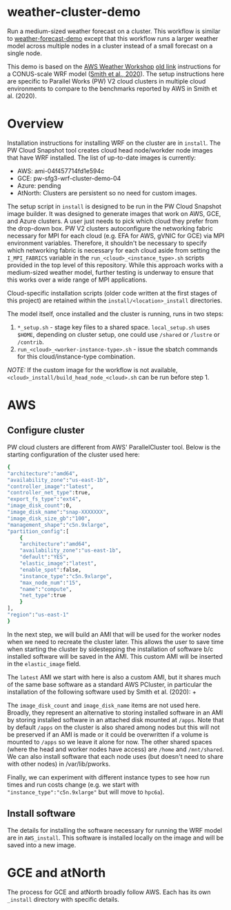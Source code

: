 # weather-cluster-demo

Run a medium-sized weather forecast on a cluster.  This workflow is
similar to
[weather-forecast-demo](https://github.com/parallelworks/weather-forecast-demo)
except that this workflow runs a larger weather model across multiple
nodes in a cluster instead of a small forecast on a single node.

This demo is based on the [AWS Weather Workshop](https://catalog.workshops.aws/nwp-on-aws/en-US) 
[old link](https://weather.hpcworkshops.com/)
instructions for a CONUS-scale WRF model
([Smith et al., 2020](https://weather.hpcworkshops.com/authors.html)).
The setup instructions here are specific to Parallel Works (PW) V2 cloud
clusters in multiple cloud environments to compare to the benchmarks
reported by AWS in Smith et al. (2020).

# Overview

Installation instructions for installing WRF on the cluster are in `install`. The 
PW Cloud Snapshot tool creates cloud head node/workder node images
that have WRF installed.  The list of up-to-date images is currently:
+ AWS:     ami-04f457714fd1e594c
+ GCE:     pw-sfg3-wrf-cluster-demo-04
+ Azure:   pending
+ AtNorth: Clusters are persistent so no need for custom images.

The setup script in `install` is designed to be run in the PW Cloud Snapshot image builder. 
It was designed to generate images that work on AWS, GCE, and Azure clusters.  A user just 
needs to pick which cloud they prefer from the drop-down box.  PW V2 clusters autoconfigure 
the networking fabric necessary for MPI for each cloud (e.g. EFA for AWS, gVNIC for GCE) 
via MPI environment variables.  Therefore, it shouldn't be necessary to specify which 
networking fabric is necessary for each cloud aside from setting the `I_MPI_FABRICS` variable
in the `run_<cloud>_<instance_type>.sh` scripts provided in the top level of this repository.
While this approach works with a medium-sized weather model, further testing is underway to 
ensure that this works over a wide range of MPI applications.

Cloud-specific installation scripts (older code written at the first stages of this project)
are retained within the `install/<location>_install` directories.

The model itself, once installed and the cluster is running, 
runs in two steps:
1. `*_setup.sh` - stage key files to a shared space. `local_setup.sh` uses `$HOME`, depending on cluster setup, one could use `/shared` or `/lustre` or `/contrib`.
2. `run_<cloud>_<worker-instance-type>.sh` - issue the sbatch commands for this cloud/instance-type combination.

*NOTE:* If the custom image for the workflow is not available, `<cloud>_install/build_head_node_<cloud>.sh` can be run before step 1.

# AWS

## Configure cluster

PW cloud clusters are different from AWS' ParallelCluster tool. Below is the
starting configuration of the cluster used here:

```bash
{
"architecture":"amd64",
"availability_zone":"us-east-1b",
"controller_image":"latest",
"controller_net_type":true,
"export_fs_type":"ext4",
"image_disk_count":0,
"image_disk_name":"snap-XXXXXXX",
"image_disk_size_gb":"100",
"management_shape":"c5n.9xlarge",
"partition_config":[
	{
	"architecture":"amd64",
	"availability_zone":"us-east-1b",
	"default":"YES",
	"elastic_image":"latest",
	"enable_spot":false,
	"instance_type":"c5n.9xlarge",
	"max_node_num":"15",
	"name":"compute",
	"net_type":true
	}
],
"region":"us-east-1"
}
```

In the next step, we will build an AMI that will be used for the
worker nodes when we need to recreate the cluster later.  This
allows the user to save time when starting the cluster by
sidestepping the installation of software b/c installed software
will be saved in the AMI.  This custom AMI will be inserted in the
`elastic_image` field.

The `latest` AMI we start with here is also a custom AMI, but it
shares much of the same base software as a standard AWS PCluster,
in particular the installation of the following software used by
Smith et al. (2020):
+ 

The `image_disk_count` and `image_disk_name` items are not used
here.  Broadly, they represent an alternative to storing installed
software in an AMI by storing installed software in an attached
disk mounted at `/apps`.  Note that by default `/apps` on the
cluster is also shared among nodes but this will not be preserved
if an AMI is made or it could be overwritten if a volume is mounted
to `/apps` so we leave it alone for now.  The other shared spaces
(where the head and worker nodes have access) are `/home` and `/mnt/shared`.
We can also install software that each node uses (but doesn't need to
share with other nodes) in /var/lib/pworks.

Finally, we can experiment with different instance types to see
how run times and run costs change (e.g. we start with
`"instance_type":"c5n.9xlarge"` but will move to `hpc6a`).

## Install software

The details for installing the software necessary for
running the WRF model are in `AWS_install`.  This software
is installed locally on the image and will be saved into
a new image.

# GCE and atNorth

The process for GCE and atNorth broadly follow AWS.  Each
has its own `_install` directory with specific details.
